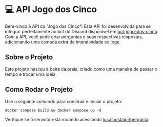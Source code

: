 # :computer: API Jogo dos Cinco

Bem-vindo à API do "Jogo dos Cinco"! Esta API foi desenvolvida para se integrar perfeitamente ao bot do Discord
disponível em [bot-jogo-dos-cinco](https://github.com/LuigiTaka/bot-jogo-dos-cinco). Com a API, você pode criar
perguntas e suas respectivas respostas, adicionando uma camada extra de interatividade ao jogo.

## Sobre o Projeto

Este projeto nasceu à beira da praia, criado como uma maneira de passar o tempo e trocar uma idéia.

## Como Rodar o Projeto

Use o seguinte comando para construir e iniciar o projeto:

```shell
docker compose build && docker compose up -d
```

Verifique se o servidor está rodando acessando [localhost/api/pergunta](http://localhost/api/pergunta).
